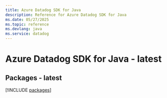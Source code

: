 ```yaml
---
title: Azure Datadog SDK for Java
description: Reference for Azure Datadog SDK for Java
ms.date: 05/27/2025
ms.topic: reference
ms.devlang: java
ms.service: datadog
---
```

# Azure Datadog SDK for Java - latest
## Packages - latest
[!INCLUDE [packages](datadog-index.md)]
